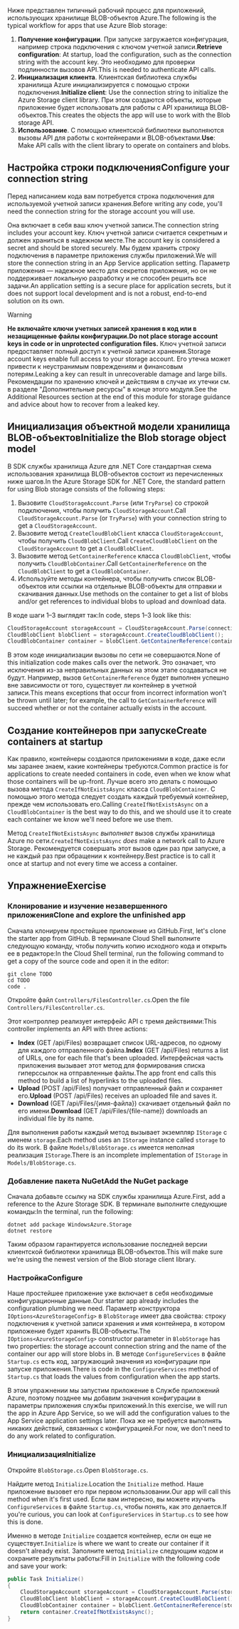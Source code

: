 <span data-ttu-id="cd2c8-101">Ниже представлен типичный рабочий процесс для приложений, использующих хранилище BLOB-объектов Azure.</span><span class="sxs-lookup"><span data-stu-id="cd2c8-101">The following is the typical workflow for apps that use Azure Blob storage:</span></span>

1. <span data-ttu-id="cd2c8-102">**Получение конфигурации**. При запуске загружается конфигурация, например строка подключения с ключом учетной записи.</span><span class="sxs-lookup"><span data-stu-id="cd2c8-102">**Retrieve configuration**: At startup, load the configuration, such as the connection string with the account key.</span></span> <span data-ttu-id="cd2c8-103">Это необходимо для проверки подлинности вызовов API.</span><span class="sxs-lookup"><span data-stu-id="cd2c8-103">This is needed to authenticate API calls.</span></span>
1. <span data-ttu-id="cd2c8-104">**Инициализация клиента**. Клиентская библиотека службы хранилища Azure инициализируется с помощью строки подключения.</span><span class="sxs-lookup"><span data-stu-id="cd2c8-104">**Initialize client**: Use the connection string to initialize the Azure Storage client library.</span></span> <span data-ttu-id="cd2c8-105">При этом создаются объекты, которые приложение будет использовать для работы с API хранилища BLOB-объектов.</span><span class="sxs-lookup"><span data-stu-id="cd2c8-105">This creates the objects the app will use to work with the Blob storage API.</span></span>
1. <span data-ttu-id="cd2c8-106">**Использование**. С помощью клиентской библиотеки выполняются вызовы API для работы с контейнерами и BLOB-объектами.</span><span class="sxs-lookup"><span data-stu-id="cd2c8-106">**Use**: Make API calls with the client library to operate on containers and blobs.</span></span>

## <a name="configure-your-connection-string"></a><span data-ttu-id="cd2c8-107">Настройка строки подключения</span><span class="sxs-lookup"><span data-stu-id="cd2c8-107">Configure your connection string</span></span>

<span data-ttu-id="cd2c8-108">Перед написанием кода вам потребуется строка подключения для используемой учетной записи хранения.</span><span class="sxs-lookup"><span data-stu-id="cd2c8-108">Before writing any code, you'll need the connection string for the storage account you will use.</span></span> 

<span data-ttu-id="cd2c8-109">Она включает в себя ваш ключ учетной записи.</span><span class="sxs-lookup"><span data-stu-id="cd2c8-109">The connection string includes your account key.</span></span> <span data-ttu-id="cd2c8-110">Ключ учетной записи считается секретным и должен храниться в надежном месте.</span><span class="sxs-lookup"><span data-stu-id="cd2c8-110">The account key is considered a secret and should be stored securely.</span></span> <span data-ttu-id="cd2c8-111">Мы будем хранить строку подключения в параметре приложения службы приложений.</span><span class="sxs-lookup"><span data-stu-id="cd2c8-111">We will store the connection string in an App Service application setting.</span></span> <span data-ttu-id="cd2c8-112">Параметр приложения — надежное место для секретов приложения, но он не поддерживает локальную разработку и не способен решить все задачи.</span><span class="sxs-lookup"><span data-stu-id="cd2c8-112">An application setting is a secure place for application secrets, but it does not support local development and is not a robust, end-to-end solution on its own.</span></span>

> [!WARNING]
> <span data-ttu-id="cd2c8-113">**Не включайте ключи учетных записей хранения в код или в незащищенные файлы конфигурации.**</span><span class="sxs-lookup"><span data-stu-id="cd2c8-113">**Do not place storage account keys in code or in unprotected configuration files.**</span></span> <span data-ttu-id="cd2c8-114">Ключ учетной записи предоставляет полный доступ к учетной записи хранения.</span><span class="sxs-lookup"><span data-stu-id="cd2c8-114">Storage account keys enable full access to your storage account.</span></span> <span data-ttu-id="cd2c8-115">Его утечка может привести к неустранимым повреждениям и финансовым потерям.</span><span class="sxs-lookup"><span data-stu-id="cd2c8-115">Leaking a key can result in unrecoverable damage and large bills.</span></span> <span data-ttu-id="cd2c8-116">Рекомендации по хранению ключей и действиям в случае их утечки см. в разделе "Дополнительные ресурсы" в конце этого модуля.</span><span class="sxs-lookup"><span data-stu-id="cd2c8-116">See the Additional Resources section at the end of this module for storage guidance and advice about how to recover from a leaked key.</span></span>

## <a name="initialize-the-blob-storage-object-model"></a><span data-ttu-id="cd2c8-117">Инициализация объектной модели хранилища BLOB-объектов</span><span class="sxs-lookup"><span data-stu-id="cd2c8-117">Initialize the Blob storage object model</span></span>

<span data-ttu-id="cd2c8-118">В SDK службы хранилища Azure для .NET Core стандартная схема использования хранилища BLOB-объектов состоит из перечисленных ниже шагов.</span><span class="sxs-lookup"><span data-stu-id="cd2c8-118">In the Azure Storage SDK for .NET Core, the standard pattern for using Blob storage consists of the following steps:</span></span>

1. <span data-ttu-id="cd2c8-119">Вызовите `CloudStorageAccount.Parse` (или `TryParse`) со строкой подключения, чтобы получить `CloudStorageAccount`.</span><span class="sxs-lookup"><span data-stu-id="cd2c8-119">Call `CloudStorageAccount.Parse` (or `TryParse`) with your connection string to get a `CloudStorageAccount`.</span></span>
1. <span data-ttu-id="cd2c8-120">Вызовите метод `CreateCloudBlobClient` класса `CloudStorageAccount`, чтобы получить `CloudBlobClient`.</span><span class="sxs-lookup"><span data-stu-id="cd2c8-120">Call `CreateCloudBlobClient` on the `CloudStorageAccount` to get a `CloudBlobClient`.</span></span>
1. <span data-ttu-id="cd2c8-121">Вызовите метод `GetContainerReference` класса `CloudBlobClient`, чтобы получить `CloudBlobContainer`.</span><span class="sxs-lookup"><span data-stu-id="cd2c8-121">Call `GetContainerReference` on the `CloudBlobClient` to get a `CloudBlobContainer`.</span></span>
1. <span data-ttu-id="cd2c8-122">Используйте методы контейнера, чтобы получить список BLOB-объектов или ссылки на отдельные BLOB-объекты для отправки и скачивания данных.</span><span class="sxs-lookup"><span data-stu-id="cd2c8-122">Use methods on the container to get a list of blobs and/or get references to individual blobs to upload and download data.</span></span>

<span data-ttu-id="cd2c8-123">В коде шаги 1&ndash;3 выглядят так:</span><span class="sxs-lookup"><span data-stu-id="cd2c8-123">In code, steps 1&ndash;3 look like this:</span></span>

```csharp
CloudStorageAccount storageAccount = CloudStorageAccount.Parse(connectionString); // or TryParse()
CloudBlobClient blobClient = storageAccount.CreateCloudBlobClient();
CloudBlobContainer container = blobClient.GetContainerReference(containerName);
```

<span data-ttu-id="cd2c8-124">В этом коде инициализации вызовы по сети не совершаются.</span><span class="sxs-lookup"><span data-stu-id="cd2c8-124">None of this initialization code makes calls over the network.</span></span> <span data-ttu-id="cd2c8-125">Это означает, что исключения из-за неправильных данных на этом этапе создаваться не будут. Например, вызов `GetContainerReference` будет выполнен успешно вне зависимости от того, существует ли контейнер в учетной записи.</span><span class="sxs-lookup"><span data-stu-id="cd2c8-125">This means exceptions that occur from incorrect information won't be thrown until later; for example, the call to `GetContainerReference` will succeed whether or not the container actually exists in the account.</span></span>

## <a name="create-containers-at-startup"></a><span data-ttu-id="cd2c8-126">Создание контейнеров при запуске</span><span class="sxs-lookup"><span data-stu-id="cd2c8-126">Create containers at startup</span></span>

<span data-ttu-id="cd2c8-127">Как правило, контейнеры создаются приложениями в коде, даже если мы заранее знаем, какие контейнеры требуются.</span><span class="sxs-lookup"><span data-stu-id="cd2c8-127">Common practice is for applications to create needed containers in code, even when we know what those containers will be up-front.</span></span> <span data-ttu-id="cd2c8-128">Лучше всего это делать с помощью вызова метода `CreateIfNotExistsAsync` класса `CloudBlobContainer`. С помощью этого метода следует создать каждый требуемый контейнер, прежде чем использовать его.</span><span class="sxs-lookup"><span data-stu-id="cd2c8-128">Calling `CreateIfNotExistsAsync` on a `CloudBlobContainer` is the best way to do this, and we should use it to create each container we know we'll need before we use them.</span></span>

<span data-ttu-id="cd2c8-129">Метод `CreateIfNotExistsAsync` *выполняет* вызов службы хранилища Azure по сети.</span><span class="sxs-lookup"><span data-stu-id="cd2c8-129">`CreateIfNotExistsAsync` *does* make a network call to Azure Storage.</span></span> <span data-ttu-id="cd2c8-130">Рекомендуется совершать этот вызов один раз при запуске, а не каждый раз при обращении к контейнеру.</span><span class="sxs-lookup"><span data-stu-id="cd2c8-130">Best practice is to call it once at startup and not every time we access a container.</span></span>

## <a name="exercise"></a><span data-ttu-id="cd2c8-131">Упражнение</span><span class="sxs-lookup"><span data-stu-id="cd2c8-131">Exercise</span></span>

### <a name="clone-and-explore-the-unfinished-app"></a><span data-ttu-id="cd2c8-132">Клонирование и изучение незавершенного приложения</span><span class="sxs-lookup"><span data-stu-id="cd2c8-132">Clone and explore the unfinished app</span></span>

<span data-ttu-id="cd2c8-133">Сначала клонируем простейшее приложение из GitHub.</span><span class="sxs-lookup"><span data-stu-id="cd2c8-133">First, let's clone the starter app from GitHub.</span></span> <span data-ttu-id="cd2c8-134">В терминале Cloud Shell выполните следующую команду, чтобы получить копию исходного кода и открыть ее в редакторе:</span><span class="sxs-lookup"><span data-stu-id="cd2c8-134">In the Cloud Shell terminal, run the following command to get a copy of the source code and open it in the editor:</span></span>

```console
git clone TODO
cd TODO
code .
```

<span data-ttu-id="cd2c8-135">Откройте файл `Controllers/FilesController.cs`.</span><span class="sxs-lookup"><span data-stu-id="cd2c8-135">Open the file `Controllers/FilesController.cs`.</span></span>

<span data-ttu-id="cd2c8-136">Этот контроллер реализует интерфейс API с тремя действиями:</span><span class="sxs-lookup"><span data-stu-id="cd2c8-136">This controller implements an API with three actions:</span></span>

* <span data-ttu-id="cd2c8-137">**Index** (GET /api/Files) возвращает список URL-адресов, по одному для каждого отправленного файла.</span><span class="sxs-lookup"><span data-stu-id="cd2c8-137">**Index** (GET /api/Files) returns a list of URLs, one for each file that's been uploaded.</span></span> <span data-ttu-id="cd2c8-138">Интерфейсная часть приложения вызывает этот метод для формирования списка гиперссылок на отправленные файлы.</span><span class="sxs-lookup"><span data-stu-id="cd2c8-138">The app front end calls this method to build a list of hyperlinks to the uploaded files.</span></span>
* <span data-ttu-id="cd2c8-139">**Upload** (POST /api/Files) получает отправленный файл и сохраняет его.</span><span class="sxs-lookup"><span data-stu-id="cd2c8-139">**Upload** (POST /api/Files) receives an uploaded file and saves it.</span></span>
* <span data-ttu-id="cd2c8-140">**Download** (GET /api/Files/{имя-файла}) скачивает отдельный файл по его имени.</span><span class="sxs-lookup"><span data-stu-id="cd2c8-140">**Download** (GET /api/Files/{file-name}) downloads an individual file by its name.</span></span>

<span data-ttu-id="cd2c8-141">Для выполнения работы каждый метод вызывает экземпляр `IStorage` с именем `storage`.</span><span class="sxs-lookup"><span data-stu-id="cd2c8-141">Each method uses an `IStorage` instance called `storage` to do its work.</span></span> <span data-ttu-id="cd2c8-142">В файле `Models/BlobStorage.cs` имеется неполная реализация `IStorage`.</span><span class="sxs-lookup"><span data-stu-id="cd2c8-142">There is an incomplete implementation of `IStorage` in  `Models/BlobStorage.cs`.</span></span>

### <a name="add-the-nuget-package"></a><span data-ttu-id="cd2c8-143">Добавление пакета NuGet</span><span class="sxs-lookup"><span data-stu-id="cd2c8-143">Add the NuGet package</span></span>

<span data-ttu-id="cd2c8-144">Сначала добавьте ссылку на SDK службы хранилища Azure.</span><span class="sxs-lookup"><span data-stu-id="cd2c8-144">First, add a reference to the Azure Storage SDK.</span></span> <span data-ttu-id="cd2c8-145">В терминале выполните следующие команды:</span><span class="sxs-lookup"><span data-stu-id="cd2c8-145">In the terminal, run the following:</span></span>

```console
dotnet add package WindowsAzure.Storage
dotnet restore
```

<span data-ttu-id="cd2c8-146">Таким образом гарантируется использование последней версии клиентской библиотеки хранилища BLOB-объектов.</span><span class="sxs-lookup"><span data-stu-id="cd2c8-146">This will make sure we're using the newest version of the Blob storage client library.</span></span>

### <a name="configure"></a><span data-ttu-id="cd2c8-147">Настройка</span><span class="sxs-lookup"><span data-stu-id="cd2c8-147">Configure</span></span>

<span data-ttu-id="cd2c8-148">Наше простейшее приложение уже включает в себя необходимые конфигурационные данные.</span><span class="sxs-lookup"><span data-stu-id="cd2c8-148">Our starter app already includes the configuration plumbing we need.</span></span> <span data-ttu-id="cd2c8-149">Параметр конструктора `IOptions<AzureStorageConfig>` в `BlobStorage` имеет два свойства: строку подключения к учетной записи хранения и имя контейнера, в котором приложение будет хранить BLOB-объекты.</span><span class="sxs-lookup"><span data-stu-id="cd2c8-149">The `IOptions<AzureStorageConfig>` constructor parameter in `BlobStorage` has two properties: the storage account connection string and the name of the container our app will store blobs in.</span></span> <span data-ttu-id="cd2c8-150">В методе `ConfigureServices` в файле `Startup.cs` есть код, загружающий значения из конфигурации при запуске приложения.</span><span class="sxs-lookup"><span data-stu-id="cd2c8-150">There is code in the `ConfigureServices` method of `Startup.cs` that loads the values from configuration when the app starts.</span></span>

<span data-ttu-id="cd2c8-151">В этом упражнении мы запустим приложение в Службе приложений Azure, поэтому позднее мы добавим значения конфигурации в параметры приложения службы приложений.</span><span class="sxs-lookup"><span data-stu-id="cd2c8-151">In this exercise, we will run the app in Azure App Service, so we will add the configuration values to the App Service application settings later.</span></span> <span data-ttu-id="cd2c8-152">Пока же не требуется выполнять никаких действий, связанных с конфигурацией.</span><span class="sxs-lookup"><span data-stu-id="cd2c8-152">For now, we don't need to do any work related to configuration.</span></span>

### <a name="initialize"></a><span data-ttu-id="cd2c8-153">Инициализация</span><span class="sxs-lookup"><span data-stu-id="cd2c8-153">Initialize</span></span>

<span data-ttu-id="cd2c8-154">Откройте `BlobStorage.cs`.</span><span class="sxs-lookup"><span data-stu-id="cd2c8-154">Open `BlobStorage.cs`.</span></span>

<span data-ttu-id="cd2c8-155">Найдите метод `Initialize`.</span><span class="sxs-lookup"><span data-stu-id="cd2c8-155">Location the `Initialize` method.</span></span> <span data-ttu-id="cd2c8-156">Наше приложение вызовет его при первом использовании.</span><span class="sxs-lookup"><span data-stu-id="cd2c8-156">Our app will call this method when it's first used.</span></span> <span data-ttu-id="cd2c8-157">Если вам интересно, вы можете изучить `ConfigureServices` в файле `Startup.cs`, чтобы понять, как это делается.</span><span class="sxs-lookup"><span data-stu-id="cd2c8-157">If you're curious, you can look at `ConfigureServices` in `Startup.cs` to see how this is done.</span></span> 

<span data-ttu-id="cd2c8-158">Именно в методе `Initialize` создается контейнер, если он еще не существует.</span><span class="sxs-lookup"><span data-stu-id="cd2c8-158">`Initialize` is where we want to create our container if it doesn't already exist.</span></span> <span data-ttu-id="cd2c8-159">Заполните метод `Initialize` следующим кодом и сохраните результаты работы:</span><span class="sxs-lookup"><span data-stu-id="cd2c8-159">Fill in `Initialize` with the following code and save your work:</span></span>

```csharp
public Task Initialize()
{
    CloudStorageAccount storageAccount = CloudStorageAccount.Parse(storageConfig.ConnectionString);
    CloudBlobClient blobClient = storageAccount.CreateCloudBlobClient();
    CloudBlobContainer container = blobClient.GetContainerReference(storageConfig.FileContainerName);
    return container.CreateIfNotExistsAsync();
}
```
